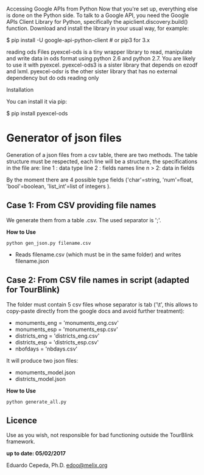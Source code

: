 
Accessing Google APIs from Python
Now that you're set up, everything else is done on the Python side. To talk to a Google API, you need the Google APIs Client Library for Python, specifically the apiclient.discovery.build() function. Download and install the library in your usual way, for example:

$ pip install -U google-api-python-client  # or pip3 for 3.x


reading ods Files
pyexcel-ods is a tiny wrapper library to read, manipulate and write data in ods format using python 2.6 and python 2.7. You are likely to use it with pyexcel. pyexcel-ods3 is a sister library that depends on ezodf and lxml. pyexcel-odsr is the other sister library that has no external dependency but do ods reading only

Installation

You can install it via pip:

$ pip install pyexcel-ods



# Generator of json files
Generation of a json files from a csv table, there are two methods.
The table structure must be respected, each line will be a structure, the specifications in the file are:
    line 1 : data type
    line 2 : fields names
	line n > 2: data in fields
	
By the moment there are 4 possible type fields ('char'=string, 'num'=float, 'bool'=boolean, 'list_int'=list of integers ).

## Case 1: From CSV providing file names
We generate them from a table .csv. The used separator is ';'.

	
**How to Use**

`python gen_json.py filename.csv`

- Reads filename.csv (which must be in the same folder) and writes filename.json

## Case 2: From CSV file names in script (adapted for TourBlink)
The folder must contain 5 csv files whose separator is tab ('\t', this allows to copy-paste directly from the google docs and avoid further treatment):

- monuments_eng = 'monuments_eng.csv'
- monuments_esp = 'monuments_esp.csv'
- districts_eng = 'districts_eng.csv'
- districts_esp = 'districts_esp.csv'
- nbofdays = 'nbdays.csv'

It will produce two json files:
- monuments_model.json
- districts_model.json

**How to Use**

`python generate_all.py`

## Licence
Use as you wish, not responsible for bad functioning outside the TourBlink framework.

**up to date: 05/02/2017**
 
Eduardo Cepeda, Ph.D.
edoo@melix.org